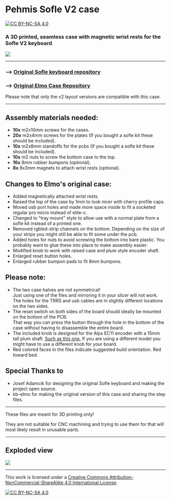 
# Pehmis Sofle V2 case

[![CC BY-NC-SA 4.0][cc-by-nc-sa-shield]][cc-by-nc-sa]

### A 3D printed, seamless case with magnetic wrist rests for the Sofle V2 keyboard

![](_Images/sofle1.png)


---

### --> [Original Sofle keyboard repository](https://github.com/josefadamcik/SofleKeyboard)
### --> [Original Elmo Case Repository](https://github.com/kb-elmo/SofleCase)

Please note that only the v2 layout versions are compatible with this case.

---

Assembly materials needed:
---

- **10x** m2x10mm screws for the cases.
- **20x** m2x4mm screws for the plates (If you bought a sofle kit these should be included).
- **10x** m2x8mm standoffs for the pcbs (If you bought a sofle kit these should be included).
- **10x** m2 nuts to screw the bottom case to the top.
- **16x** 8mm rubber bumpons (optional).
- **8x** 8x3mm magnets to attach wrist rests (optional).

Changes to Elmo's original case:
---
- Added magnetically attached wrist rests.
- Raised the top of the case by 1mm to look nicer with cherry profile caps.
- Moved usb port holes and made more space inside to fit a socketed regular pro micro instead of elite-c.
- Changed to "tray mount" style to allow use with a normal plate from a sofle kit instead of a printed one.
- Removed rgbled-strip channels on the bottom. Depending on the size of your strips you might still be able to fit some under the pcb.
- Added holes for nuts to avoid screwing the bottom into bare plastic. You probably want to glue these into place to make assembly easier.
- Modified knob to work with raised case and plum style encoder shaft.
- Enlarged reset button holes.
- Enlarged rubber bumpon pads to fit 8mm bumpons.




Please note:  
---

- The two case halves are not symmetrical!  
Just using one of the files and mirroring it in your slicer will not work.  
The holes for the TRRS and usb cables are in slightly different locations on the two sides.
- The reset switch on both sides of the board should ideally be mounted on the bottom of the PCB.  
That way you can press the button through the hole in the bottom of the case without having to disassemble the entire board.
- The included knob is designed for the Alps EC11 encoder with a 15mm tall plum shaft.  [Such as this one.](https://www.aliexpress.com/item/1005002767327743.html)
If you are using a different model you might have to use a different knob for your board.
- Red colored faces in the files indicate suggested build orientation. Red toward bed.



Special Thanks to
---

- Josef Adamcik for designing the original Sofle keyboard and making the project open source.
- kb-elmo for making the original version of this case and sharing the step files.

---

These files are meant for 3D printing only! 

They are not suitable for CNC machining and trying to use them for that will most likely result in unusable parts.

---
Exploded view
---

![](_Images/render1.png)

---
This work is licensed under a
[Creative Commons Attribution-NonCommercial-ShareAlike 4.0 International License][cc-by-nc-sa].

[![CC BY-NC-SA 4.0][cc-by-nc-sa-image]][cc-by-nc-sa]

[cc-by-nc-sa]: http://creativecommons.org/licenses/by-nc-sa/4.0/
[cc-by-nc-sa-image]: https://licensebuttons.net/l/by-nc-sa/4.0/88x31.png
[cc-by-nc-sa-shield]: https://img.shields.io/badge/License-CC%20BY--NC--SA%204.0-lightgrey.svg
